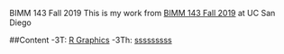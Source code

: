 BIMM 143 Fall 2019
This is my work from [BIMM 143 Fall 2019](https://bioboot.github.io/bimm143_F19/) at UC San Diego

##Content
-3T: [R Graphics]()
-3Th: [sssssssss](https://github.com/kcauwenb/bimm143/blob/master/3Th/3Th.md)
